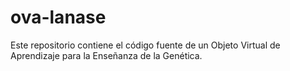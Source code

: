 # ova-lanase

Este repositorio contiene el código fuente de un Objeto Virtual de Aprendizaje para la Enseñanza de la Genética.
